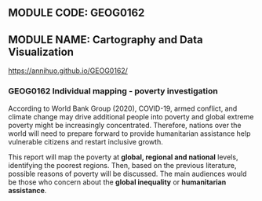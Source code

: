 ## MODULE CODE: GEOG0162 
## MODULE NAME: Cartography and Data Visualization

https://annihuo.github.io/GEOG0162/




### GEOG0162 Individual mapping - poverty investigation

According to World Bank Group (2020), COVID-19, armed conflict, and climate change may drive additional people into poverty and global extreme poverty might be increasingly concentrated. Therefore, nations over the world will need to prepare forward to provide humanitarian assistance help vulnerable citizens and restart inclusive growth. 

This report will map the poverty at **global, regional and national** levels, identifying the poorest regions. Then, based on the previous literature, possible reasons of poverty will be discussed. The main audiences would be those who concern about the **global inequality** or **humanitarian assistance**. 
